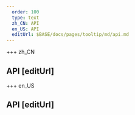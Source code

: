 ```yaml
---   
  order: 100
  type: text
  zh_CN: API
  en_US: API
  editUrl: $BASE/docs/pages/tooltip/md/api.md
---      
```


+++  zh_CN
## API [editUrl]       

+++ en_US
## API [editUrl]     

